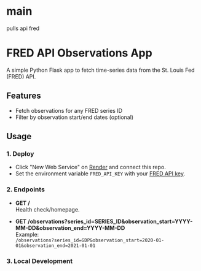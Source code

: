 # main
pulls api fred
# FRED API Observations App

A simple Python Flask app to fetch time-series data from the St. Louis Fed (FRED) API.

## Features

- Fetch observations for any FRED series ID
- Filter by observation start/end dates (optional)

## Usage

### 1. Deploy

- Click "New Web Service" on [Render](https://render.com/) and connect this repo.
- Set the environment variable `FRED_API_KEY` with your [FRED API key](https://fred.stlouisfed.org/docs/api/api_key.html).

### 2. Endpoints

- **GET /**  
  Health check/homepage.

- **GET /observations?series_id=SERIES_ID&observation_start=YYYY-MM-DD&observation_end=YYYY-MM-DD**  
  Example:  
  `/observations?series_id=GDP&observation_start=2020-01-01&observation_end=2021-01-01`

### 3. Local Development
